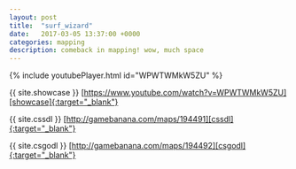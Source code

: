 ```yaml
---
layout: post
title:  "surf_wizard"
date:   2017-03-05 13:37:00 +0000
categories: mapping
description: comeback in mapping! wow, much space
---
```


{% include youtubePlayer.html id="WPWTWMkW5ZU" %}

{{ site.showcase }} [https://www.youtube.com/watch?v=WPWTWMkW5ZU][showcase]{:target="_blank"}

{{ site.cssdl }} [http://gamebanana.com/maps/194491][cssdl]{:target="_blank"}

{{ site.csgodl }} [http://gamebanana.com/maps/194492][csgodl]{:target="_blank"}

[showcase]: https://www.youtube.com/watch?v=WPWTWMkW5ZU
[cssdl]: http://gamebanana.com/maps/194491
[csgodl]: http://gamebanana.com/maps/194492
